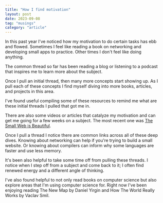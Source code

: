 ```yaml
---
title: "How I find motivation"
layout: post
date: 2023-09-08
tag: "musings"
category: "article"
---
```


In this past year I've noticed how my motivation to do certain tasks has ebb and flowed. Sometimes I feel like reading a book on networking and developing small apps to practice. Other times I don't feel like doing anything.

The common thread so far has been reading a blog or listening to a podcast that inspires me to learn more about the subject. 

Once I pull an initial thread, then many more concepts start showing up. As I pull each of these concepts I find myself diving into more books, articles, and projects in this area. 

I've found useful compiling some of these resources to remind me what are these initial threads I pulled that got me in.

There are also some videos or articles that catalyze my motivation and can get me going for a few weeks on a subject. The most recent one was [The Small Web is Beautiful](https://benhoyt.com/writings/the-small-web-is-beautiful/). 

Once I pull a thread I notice there are common links across all of these deep dives. Knowing about networking can help if you're trying to build a small website. Or knowing about compilers can inform why some languages are faster and use less memory.

It's been also helpful to take some time off from pulling these threads. I notice when I step off from a subject and come back to it; I often find renewed energy and a different angle of thinking.

I've also found helpful to not only read books on computer science but also explore areas that I'm using computer science for. Right now I've been enjoying reading The New Map by Daniel Yirgin and How The World Really Works by Vaclav Smil.

